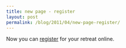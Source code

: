 ```yaml
---
title: new page - register
layout: post
permalink: /blog/2011/04/new-page-register/
---
```


Now you can [register](/prepare/) for your retreat online.

